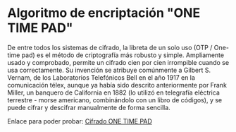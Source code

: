 # **Algoritmo de encriptación "ONE TIME PAD"**
De entre todos los sistemas de cifrado, la libreta de un solo uso (OTP / One-time pad) es el método de criptografía más robusto y simple. Ampliamente usado y comprobado, permite un cifrado cien por cien irrompible cuando se usa correctamente. Su invención se atribuye comúnmente a Gilbert S. Vernam, de los Laboratorios Telefónicos Bell en el año 1917 en la comunicación télex, aunque ya había sido descrito anteriormente por Frank Miller, un banquero de California en 1882 (lo utilizó en telegrafía eléctrica terrestre - morse americano, combinándolo con un libro de códigos), y se puede cifrar y descifrar manualmente de forma sencilla.

Enlace para poder probar: [Cifrado ONE TIME PAD](https://nelzonapa.github.io/Algoritmo_cifrado/)